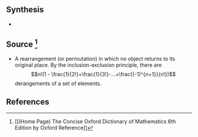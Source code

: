 ## Synthesis
- 
## Source [^1]
- A rearrangement (or permutation) in which no object returns to its original place. By the inclusion-exclusion principle, there are $$n!(1 - \frac{1}{2!}+\frac{1}{3!}-...+\frac{(-1)^{n+1}}{n!})$$derangements of a set of elements.
## References

[^1]: [[(Home Page) The Concise Oxford Dictionary of Mathematics 6th Edition by Oxford Reference]]